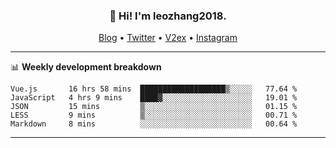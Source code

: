 <h3 align="center">👋 Hi! I'm leozhang2018.</h3>
<p align="center">
  <a href="https://code.leozhang2018.me">Blog</a> •
  <a href="https://twitter.com/leozhang2018">Twitter</a> •
  <a href="https://www.v2ex.com/member/leozhang">V2ex</a> •
  <a href="https://www.instagram.com/leozhanghere">Instagram</a>
</p>

-------

📊 **Weekly development breakdown**
<!--START_SECTION:waka-->
```text
Vue.js       16 hrs 58 mins  ███████████████████▒░░░░░   77.64 % 
JavaScript   4 hrs 9 mins    ████▓░░░░░░░░░░░░░░░░░░░░   19.01 % 
JSON         15 mins         ▒░░░░░░░░░░░░░░░░░░░░░░░░   01.15 % 
LESS         9 mins          ▒░░░░░░░░░░░░░░░░░░░░░░░░   00.71 % 
Markdown     8 mins          ░░░░░░░░░░░░░░░░░░░░░░░░░   00.64 % 
```
<!--END_SECTION:waka-->
-------
